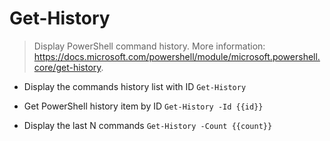 # Get-History
> Display PowerShell command history.
> More information: <https://docs.microsoft.com/powershell/module/microsoft.powershell.core/get-history>.

- Display the commands history list with ID
`Get-History`

- Get PowerShell history item by ID
`Get-History -Id {{id}}`

- Display the last N commands
`Get-History -Count {{count}}`
